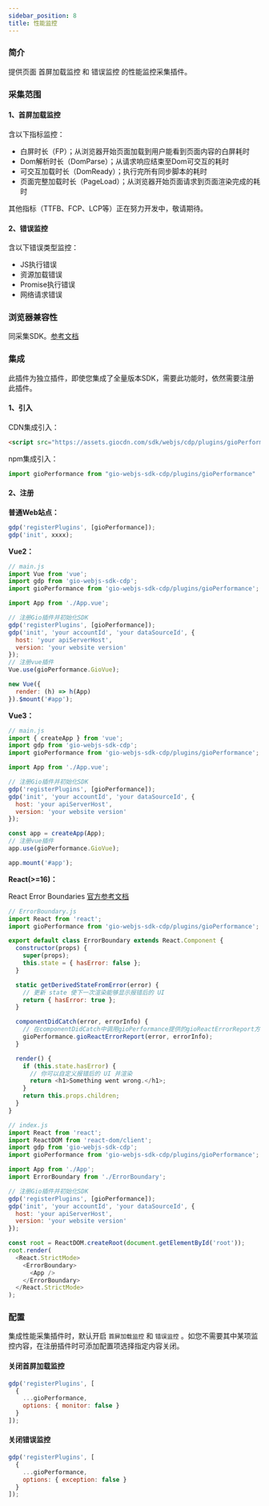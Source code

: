 ```yaml
---
sidebar_position: 8
title: 性能监控
---
```


### 简介

提供页面 首屏加载监控 和 错误监控 的性能监控采集插件。

### 采集范围

#### 1、首屏加载监控

含以下指标监控：

- 白屏时长（FP）；从浏览器开始页面加载到用户能看到页面内容的白屏耗时
- Dom解析时长（DomParse）；从请求响应结束至Dom可交互的耗时
- 可交互加载时长（DomReady）；执行完所有同步脚本的耗时
- 页面完整加载时长（PageLoad）；从浏览器开始页面请求到页面渲染完成的耗时

其他指标（TTFB、FCP、LCP等）正在努力开发中，敬请期待。

#### 2、错误监控

含以下错误类型监控：

- JS执行错误
- 资源加载错误
- Promise执行错误
- 网络请求错误

<!-- #### 3、网络请求监控

含以下内容监控：

- 请求地址
- 请求时长
- 请求错误码 -->

### 浏览器兼容性

同采集SDK。[参考文档](/docs/webjs/3.8)

### 集成

此插件为独立插件，即使您集成了全量版本SDK，需要此功能时，依然需要注册此插件。

#### 1、引入

CDN集成引入：

```html
<script src="https://assets.giocdn.com/sdk/webjs/cdp/plugins/gioPerformance.js"></script>
```

npm集成引入：

```js
import gioPerformance from "gio-webjs-sdk-cdp/plugins/gioPerformance"
```

#### 2、注册

**普通Web站点：**

```js
gdp('registerPlugins', [gioPerformance]);
gdp('init', xxxx);
```

**Vue2：**

```js
// main.js
import Vue from 'vue';
import gdp from 'gio-webjs-sdk-cdp';
import gioPerformance from 'gio-webjs-sdk-cdp/plugins/gioPerformance';

import App from './App.vue';

// 注册Gio插件并初始化SDK
gdp('registerPlugins', [gioPerformance]);
gdp('init', 'your accountId', 'your dataSourceId', {
  host: 'your apiServerHost',
  version: 'your website version'
});
// 注册vue插件
Vue.use(gioPerformance.GioVue);

new Vue({
  render: (h) => h(App)
}).$mount('#app');
```

**Vue3：**

```js
// main.js
import { createApp } from 'vue';
import gdp from 'gio-webjs-sdk-cdp';
import gioPerformance from 'gio-webjs-sdk-cdp/plugins/gioPerformance';

import App from './App.vue';

// 注册Gio插件并初始化SDK
gdp('registerPlugins', [gioPerformance]);
gdp('init', 'your accountId', 'your dataSourceId', {
  host: 'your apiServerHost',
  version: 'your website version'
});

const app = createApp(App);
// 注册vue插件
app.use(gioPerformance.GioVue);

app.mount('#app');
```

**React(>=16)：**

React Error Boundaries [官方参考文档](https://zh-hans.reactjs.org/docs/error-boundaries.html)

```js
// ErrorBoundary.js
import React from 'react';
import gioPerformance from 'gio-webjs-sdk-cdp/plugins/gioPerformance';

export default class ErrorBoundary extends React.Component {
  constructor(props) {
    super(props);
    this.state = { hasError: false };
  }

  static getDerivedStateFromError(error) {
    // 更新 state 使下一次渲染能够显示报错后的 UI
    return { hasError: true };
  }

  componentDidCatch(error, errorInfo) {
    // 在componentDidCatch中调用gioPerformance提供的gioReactErrorReport方法上报错误
    gioPerformance.gioReactErrorReport(error, errorInfo);
  }

  render() {
    if (this.state.hasError) {
      // 你可以自定义报错后的 UI 并渲染
      return <h1>Something went wrong.</h1>;
    }
    return this.props.children;
  }
}
```

```js
// index.js
import React from 'react';
import ReactDOM from 'react-dom/client';
import gdp from 'gio-webjs-sdk-cdp';
import gioPerformance from 'gio-webjs-sdk-cdp/plugins/gioPerformance';

import App from './App';
import ErrorBoundary from './ErrorBoundary';

// 注册Gio插件并初始化SDK
gdp('registerPlugins', [gioPerformance]);
gdp('init', 'your accountId', 'your dataSourceId', {
  host: 'your apiServerHost',
  version: 'your website version'
});

const root = ReactDOM.createRoot(document.getElementById('root'));
root.render(
  <React.StrictMode>
    <ErrorBoundary>
      <App />
    </ErrorBoundary>
  </React.StrictMode>
);
```

### 配置

集成性能采集插件时，默认开启 `首屏加载监控` 和 `错误监控` 。如您不需要其中某项监控内容，在注册插件时可添加配置项选择指定内容关闭。

#### 关闭首屏加载监控

```js
gdp('registerPlugins', [
  {
    ...gioPerformance,
    options: { monitor: false }
  }
]);
```

#### 关闭错误监控

```js
gdp('registerPlugins', [
  {
    ...gioPerformance,
    options: { exception: false }
  }
]);
```

<!-- #### 关闭请求监控

```js
gdp('registerPlugins', [
  {
    ...gioPerformance,
    options: { network: false }
  }
]);
```

#### 设置请求监控排除名单

在实际的请求监控当中，可能会需要排除某些域名或接口的请求监控，这时只需要在`network`配置项中添加`exclude`字段，`exclude`值可以是一个域名字符串、一个正则表达式，或者是一个域名字符串和正则表达式组成的数组。

注意，一旦您配置了此项，则认为您开启请求监控。

```js
gdp('registerPlugins', [
  {
    ...gioPerformance,
    options: {
      network: {
        exclude: 'myhost.com'
        // 或 exclude: /myhost.com/gi
        // 或 exclude: ['myhost.com', /myhost.com/gi]
      }
    }
  }
]);
```

### 注意

1、如果您对请求监控设置了排除名单，使用纯字符串校验时应尽可能使用长且准确的字符，过短的字符串可能会使得其他请求被误过滤。

2、请求监控强制过滤了Gio上报的请求。 -->
